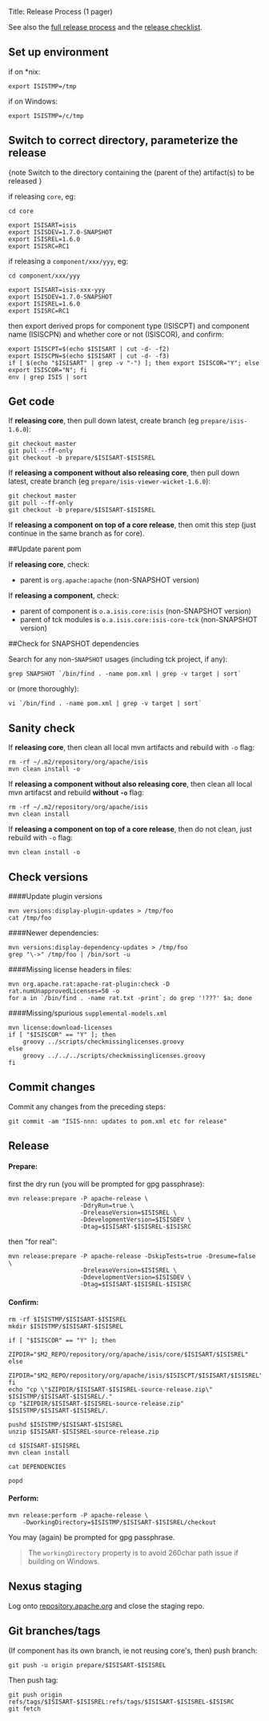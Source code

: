 Title: Release Process (1 pager)

See also the [full release process](release-process.html) and the [release checklist](release-checklist.html).

## Set up environment

if on *nix:

    export ISISTMP=/tmp

if on Windows:

    export ISISTMP=/c/tmp

## Switch to correct directory, parameterize the release

{note
Switch to the directory containing the (parent of the) artifact(s) to be released
}

if releasing `core`, eg:

    cd core

    export ISISART=isis
    export ISISDEV=1.7.0-SNAPSHOT
    export ISISREL=1.6.0
    export ISISRC=RC1

if releasing a `component/xxx/yyy`, eg:

    cd component/xxx/yyy

    export ISISART=isis-xxx-yyy
    export ISISDEV=1.7.0-SNAPSHOT
    export ISISREL=1.6.0
    export ISISRC=RC1

then export derived props for component type (ISISCPT) and component name (ISISCPN) and whether core or not (ISISCOR), and confirm:

    export ISISCPT=$(echo $ISISART | cut -d- -f2)
    export ISISCPN=$(echo $ISISART | cut -d- -f3)
    if [ $(echo "$ISISART" | grep -v "-") ]; then export ISISCOR="Y"; else export ISISCOR="N"; fi
    env | grep ISIS | sort
    
## Get code

If **releasing core**, then pull down latest, create branch (eg `prepare/isis-1.6.0`):

    git checkout master
    git pull --ff-only
    git checkout -b prepare/$ISISART-$ISISREL

If **releasing a component without also releasing core**, then pull down latest, create branch (eg `prepare/isis-viewer-wicket-1.6.0`):

    git checkout master
    git pull --ff-only
    git checkout -b prepare/$ISISART-$ISISREL 

If **releasing a component on top of a core release**, then omit this step (just continue in the same branch as for core).


##Update parent pom

If **releasing core**, check:
* parent is `org.apache:apache` (non-SNAPSHOT version)

If **releasing a component**, check:
* parent of component is `o.a.isis.core:isis`            (non-SNAPSHOT version)
* parent of tck modules is `o.a.isis.core:isis-core-tck` (non-SNAPSHOT version)


##Check for SNAPSHOT dependencies

Search for any non-`SNAPSHOT` usages (including tck project, if any):

    grep SNAPSHOT `/bin/find . -name pom.xml | grep -v target | sort`

or (more thoroughly):

    vi `/bin/find . -name pom.xml | grep -v target | sort`


## Sanity check

If **releasing core**, then clean all local mvn artifacts and rebuild with `-o` flag:

    rm -rf ~/.m2/repository/org/apache/isis
    mvn clean install -o

If **releasing a component without also releasing core**, then clean all local mvn artifacst and rebuild **without `-o`** flag:

    rm -rf ~/.m2/repository/org/apache/isis
    mvn clean install

If **releasing a component on top of a core release**, then do not clean, just rebuild with `-o` flag:

    mvn clean install -o

    
## Check versions

####Update plugin versions

    mvn versions:display-plugin-updates > /tmp/foo
    cat /tmp/foo

####Newer dependencies:

    mvn versions:display-dependency-updates > /tmp/foo
    grep "\->" /tmp/foo | /bin/sort -u

####Missing license headers in files:

    mvn org.apache.rat:apache-rat-plugin:check -D rat.numUnapprovedLicenses=50 -o
    for a in `/bin/find . -name rat.txt -print`; do grep '!???' $a; done

####Missing/spurious `supplemental-models.xml`

    mvn license:download-licenses
    if [ "$ISISCOR" == "Y" ]; then
        groovy ../scripts/checkmissinglicenses.groovy
    else
        groovy ../../../scripts/checkmissinglicenses.groovy
    fi

    
## Commit changes

Commit any changes from the preceding steps:

    git commit -am "ISIS-nnn: updates to pom.xml etc for release"

## Release

#### Prepare:

first the dry run (you will be prompted for gpg passphrase):

    mvn release:prepare -P apache-release \
                        -DdryRun=true \
                        -DreleaseVersion=$ISISREL \
                        -DdevelopmentVersion=$ISISDEV \
                        -Dtag=$ISISART-$ISISREL-$ISISRC
                        
then "for real": 

    mvn release:prepare -P apache-release -DskipTests=true -Dresume=false \
                        -DreleaseVersion=$ISISREL \
                        -DdevelopmentVersion=$ISISDEV \
                        -Dtag=$ISISART-$ISISREL-$ISISRC

#### Confirm:

    rm -rf $ISISTMP/$ISISART-$ISISREL
    mkdir $ISISTMP/$ISISART-$ISISREL

    if [ "$ISISCOR" == "Y" ]; then
        ZIPDIR="$M2_REPO/repository/org/apache/isis/core/$ISISART/$ISISREL"
    else
        ZIPDIR="$M2_REPO/repository/org/apache/isis/$ISISCPT/$ISISART/$ISISREL"
    fi
    echo "cp \"$ZIPDIR/$ISISART-$ISISREL-source-release.zip\" $ISISTMP/$ISISART-$ISISREL/."
    cp "$ZIPDIR/$ISISART-$ISISREL-source-release.zip" $ISISTMP/$ISISART-$ISISREL/.

    pushd $ISISTMP/$ISISART-$ISISREL
    unzip $ISISART-$ISISREL-source-release.zip

    cd $ISISART-$ISISREL
    mvn clean install

    cat DEPENDENCIES

    popd

#### Perform:

    mvn release:perform -P apache-release \
        -DworkingDirectory=$ISISTMP/$ISISART-$ISISREL/checkout
     
You may (again) be prompted for gpg passphrase.

> The `workingDirectory` property is to avoid 260char path issue if building on Windows.
 
## Nexus staging

Log onto [repository.apache.org](http://repository.apache.org) and close the staging repo.

## Git branches/tags

(If component has its own branch, ie not reusing core's, then) push branch:

    git push -u origin prepare/$ISISART-$ISISREL

Then push tag:

    git push origin refs/tags/$ISISART-$ISISREL:refs/tags/$ISISART-$ISISREL-$ISISRC
    git fetch

